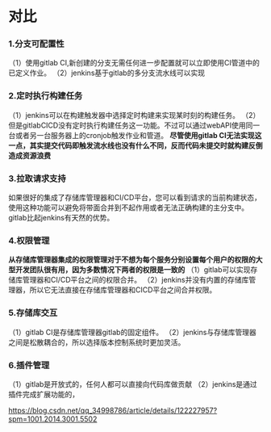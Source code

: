 # 对比
### 1.分支可配置性
（1）使用gitlab CI,新创建的分支无需任何进一步配置就可以立即使用CI管道中的已定义作业。
（2）jenkins基于gitlab的多分支流水线可以实现
### 2.定时执行构建任务
（1）jenkins可以在构建触发器中选择定时构建来实现某时刻的构建任务。
（2）但是gitlabCICD没有定时执行构建任务这一功能。不过可以通过webAPI使用同一台或者另一台服务器上的cronjob触发作业和管道。
**尽管使用gitlab CI无法实现这一点，其实提交代码即触发流水线也没有什么不同，反而代码未提交时就构建反倒造成资源浪费**
### 3.拉取请求支持
如果很好的集成了存储库管理器和CI/CD平台，您可以看到请求的当前构建状态，使用这种功能可以避免将带面合并到不起作用或者无法正确构建的主分支中。
gitlab比起jenkins有天然的优势。
### 4.权限管理
**从存储库管理器集成的权限管理对于不想为每个服务分别设置每个用户的权限的大型开发团队很有用，因为多数情况下两者的权限是一致的**
（1）gitlab可以实现存储库管理器和CI/CD平台之间的权限合并。
（2）jenkins并没有内置的存储库管理器，所以它无法直接在存储库管理器和CICD平台之间合并权限。
### 5.存储库交互
（1）gitlab CI是存储库管理器gitlab的固定组件。
（2）jenkins与存储库管理器之间是松散耦合的，所以选择版本控制系统时更加灵活。
### 6.插件管理
（1）gitlab是开放式的，任何人都可以直接向代码库做贡献
（2）jenkins是通过插件完成扩展功能的，

https://blog.csdn.net/qq_34998786/article/details/122227957?spm=1001.2014.3001.5502